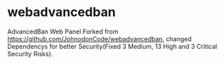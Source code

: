 # webadvancedban
AdvancedBan Web Panel
Forked from https://github.com/JohnodonCode/webadvancedban, changed Dependencys for better Security(Fixed 3 Medium, 13 High and 3 Critical Security Risks).

